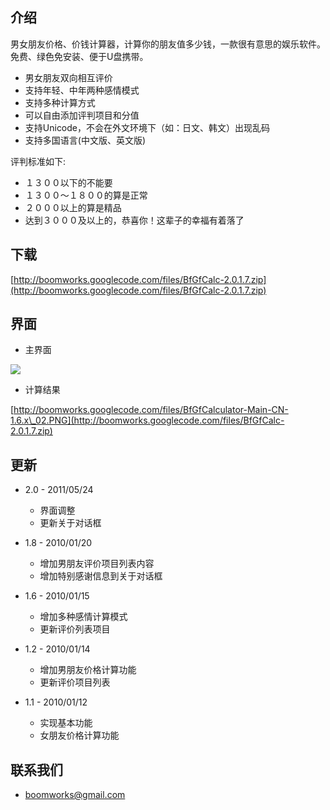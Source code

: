 ## 介绍 ##

男女朋友价格、价钱计算器，计算你的朋友值多少钱，一款很有意思的娱乐软件。免费、绿色免安装、便于U盘携带。

  * 男女朋友双向相互评价
  * 支持年轻、中年两种感情模式
  * 支持多种计算方式
  * 可以自由添加评判项目和分值
  * 支持Unicode，不会在外文环境下（如：日文、韩文）出现乱码
  * 支持多国语言(中文版、英文版)

评判标准如下:
  * １３００以下的不能要
  * １３００～１８００的算是正常
  * ２０００以上的算是精品
  * 达到３０００及以上的，恭喜你！这辈子的幸福有着落了


## 下载 ##

[http://boomworks.googlecode.com/files/BfGfCalc-2.0.1.7.zip](http://boomworks.googlecode.com/files/BfGfCalc-2.0.1.7.zip)


## 界面 ##

- 主界面

[![](http://boomworks.googlecode.com/files/bfgfcalc-main-cn-2.0-01.png)](http://boomworks.googlecode.com/files/BfGfCalc-2.0.1.7.zip)

- 计算结果

[http://boomworks.googlecode.com/files/BfGfCalculator-Main-CN-1.6.x\_02.PNG](http://boomworks.googlecode.com/files/BfGfCalc-2.0.1.7.zip)

## 更新 ##

  * 2.0 - 2011/05/24
    * 界面调整
    * 更新关于对话框

  * 1.8 - 2010/01/20
    * 增加男朋友评价项目列表内容
    * 增加特别感谢信息到关于对话框

  * 1.6 - 2010/01/15
    * 增加多种感情计算模式
    * 更新评价列表项目

  * 1.2 - 2010/01/14
    * 增加男朋友价格计算功能
    * 更新评价项目列表

  * 1.1 - 2010/01/12
    * 实现基本功能
    * 女朋友价格计算功能

## 联系我们 ##

  * [boomworks@gmail.com](mailto:boomworks@gmail.com)